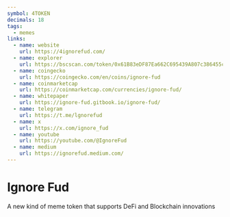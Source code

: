 ```yaml
---
symbol: 4TOKEN
decimals: 18
tags:
  - memes
links:
  - name: website
    url: https://4ignorefud.com/
  - name: explorer
    url: https://bscscan.com/token/0x61B83eDF87Ea662C695439A807c386455c9E797C
  - name: coingecko
    url: https://coingecko.com/en/coins/ignore-fud
  - name: coinmarketcap
    url: https://coinmarketcap.com/currencies/ignore-fud/
  - name: whitepaper
    url: https://ignore-fud.gitbook.io/ignore-fud/
  - name: telegram
    url: https://t.me/lgnorefud
  - name: x
    url: https://x.com/ignore_fud
  - name: youtube
    url: https://youtube.com/@IgnoreFud
  - name: medium
    url: https://ignorefud.medium.com/
---
```


# Ignore Fud

A new kind of meme token that supports DeFi and Blockchain innovations
